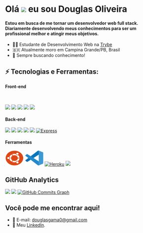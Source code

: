 <h1 align="left">Olá <img src="https://raw.githubusercontent.com/kaueMarques/kaueMarques/master/hi.gif" width="30px"> eu sou Douglas Oliveira</h1>

  #### Estou em busca de me tornar um desenvolvedor web full stack. Diariamente desenvolvendo meus conhecimentos para ser um profissional melhor e atingir meus objetivos.

- 👨‍💻 Estudante de Desenvolvimento Web na [Trybe](https://www.betrybe.com/)
- 🇧🇷 Atualmente moro em Campina Grande/PB, Brasil 
- 🔭 Sempre buscando conhecimento!

## ⚡ Tecnologias e Ferramentas:


#### Front-end
<br />
<p align="left">
<span>
  <img src="https://img.icons8.com/color/48/000000/javascript--v1.png"/>
</span>
<span>
  <img src="https://img.icons8.com/color/48/000000/html-5--v1.png"/>
</span>
<span>
  <img src="https://img.icons8.com/color/48/000000/css3.png"/>
</span>
<span>
  <img src="https://img.icons8.com/ultraviolet/40/000000/react--v1.png"/>
</span>
<span>
  <img src="https://img.icons8.com/color/48/000000/redux.png"/>
</span>
</span>

<br />

#### Back-end

<span>
  <img src="https://img.icons8.com/color/48/000000/typescript.png" />
</span>
<span>
  <img src="https://img.icons8.com/fluency/48/000000/node-js.png" />
</span>
<span>
  <img src="https://img.icons8.com/fluency/50/000000/docker.png"/>
</span>
<span>
  <img src="https://img.icons8.com/color/60/mysql-logo.png" />
</span>
<span>
  <img src="https://symbols.getvecta.com/stencil_95/67_sequelize-icon.54c1e009e5.png" width="45px"/>
</span>
<!-- <span>
  <img src="https://cdn.worldvectorlogo.com/logos/prisma-2.svg" width="90px"/>
</span> -->
<a href="https://expressjs.com/" target="_blank" rel="noreferrer"><img src="https://raw.githubusercontent.com/danielcranney/readme-generator/main/public/icons/skills/express-colored-dark.svg" width="36" height="36" alt="Express" /></a>
</p>

#### Ferramentas 

<span>
<img alt="Ubuntu" height="50" width="60" src="https://raw.githubusercontent.com/devicons/devicon/master/icons/ubuntu/ubuntu-plain.svg">
</span>
<span>
<img alt="VSCode" height="50" width="60" src="https://raw.githubusercontent.com/devicons/devicon/master/icons/vscode/vscode-original.svg">
</span>
<a href="https://www.heroku.com/" target="_blank" rel="noreferrer"><img src="https://raw.githubusercontent.com/danielcranney/readme-generator/main/public/icons/skills/heroku-colored.svg" width="50" height="50" alt="Heroku" /></a>
<span>
  <img src="https://img.icons8.com/color/56/000000/git.png"/>
</span>

## **GitHub Analytics**

<span>
  <img src="https://github-readme-stats.vercel.app/api?username=Doug77&show_icons=true&theme=github_dark&custom_title=Stats ⤵&hide_border=true" />
</span>
<span>
  <img src="https://github-readme-stats.vercel.app/api/top-langs/?username=Doug77&layout=default&theme=github_dark&hide_border=true" />
</span>
<a href="http://www.github.com/Doug77"><img src="https://activity-graph.herokuapp.com/graph?username=Doug77&bg_color=181824&color=ffffff&line=0891b2&point=ffffff&area_color=181824&area=true&hide_border=true&custom_title=GitHub%20Commits%20Graph" alt="GitHub Commits Graph" /></a>

<br>

## **Você pode me encontrar aqui!**

* 📧 E-mail: douglasgama0@gmail.com
* 📝 Meu <a href="https://www.linkedin.com/in/douglas-d-oliveira/" target="_blank">LinkedIn</a>.
